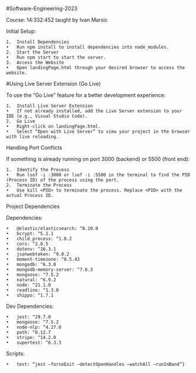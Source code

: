 #Software-Engineering-2023

Course: 14:332:452 taught by Ivan Marsic

Initial Setup:

	1.	Install Dependencies
	•	Run npm install to install dependencies into node_modules.
	2.	Start the Server
	•	Run npm start to start the server.
	3.	Access the Website
	•	Open landingPage.html through your desired browser to access the website.

#Using Live Server Extension (Go Live)

To use the “Go Live” feature for a better development experience:

	1.	Install Live Server Extension
	•	If not already installed, add the Live Server extension to your IDE (e.g., Visual Studio Code).
	2.	Go Live
	•	Right-click on landingPage.html.
	•	Select “Open with Live Server” to view your project in the browser with live reloading.

Handling Port Conflicts

If something is already running on port 3000 (backend) or 5500 (front end):

	1.	Identify the Process
	•	Run lsof -i :3000 or lsof -i :5500 in the terminal to find the PID (Process ID) of the process using the port.
	2.	Terminate the Process
	•	Use kill <PID> to terminate the process. Replace <PID> with the actual Process ID.

Project Dependencies

Dependencies:

	•	@elastic/elasticsearch: ^8.10.0
	•	bcrypt: ^5.1.1
	•	child_process: ^1.0.2
	•	cors: ^2.8.5
	•	dotenv: ^16.3.1
	•	jsonwebtoken: ^9.0.2
	•	moment-timezone: ^0.5.43
	•	mongodb: ^6.3.0
	•	mongodb-memory-server: ^7.6.3
	•	mongoose: ^7.5.2
	•	natural: ^6.9.2
	•	node: ^21.1.0
	•	readline: ^1.3.0
	•	shippo: ^1.7.1

Dev Dependencies:

	•	jest: ^29.7.0
	•	mongoose: ^7.5.2
	•	node-nlp: ^4.27.0
	•	path: ^0.12.7
	•	stripe: ^14.2.0
	•	supertest: ^6.3.3

Scripts:

	•	test: “jest –forceExit –detectOpenHandles –watchAll –runInBand”}